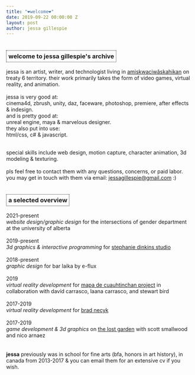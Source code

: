 ```yaml
---
title: "❤welcome❤"
date: 2019-09-22 00:00:00 Z
layout: post
author: jessa gillespie
---
```


<body>
<p>
<h3 style="background:white; border:1.5px dotted#000000; text-align: center; text-decoration: none; display: inline-block; padding: 5px 5px;"> <strong>welcome to jessa gillespie's archive</strong> </h3>
<br>
jessa is an artist, writer, and technologist living in <a href="https://native-land.ca/">amiskwaciwâskahikan</a> on treaty 6 territory.
their work primarily takes the form of video games, virtual reality, and animation.
<!-- they love <a href="https://www.reddit.com/r/TombRaider/comments/d6pxi1/my_tomb_raider_collection/">tomb raider</a>, would prefer voluntary association, & <a href="https://thenewinquiry.com/carceral-capitalism/">hates cops</a>. -->
<br>
<br>
jessa is very good at:<br>
cinema4d, zbrush, unity, daz, faceware, photoshop, premiere, after effects & indesign.<br>
and is pretty good at:<br>
unreal engine, maya & marvelous designer.<br>
they also put into use:<br>
html/css, c# & javascript. <br><br>

special skills include web design, motion capture, character animation, 3d modeling 
& texturing.<br><br>
pls feel free to contact them with any questions, concerns, or paid labor. 
<br>
you may get in touch with them via email: jessagillespie@gmail.com :)
</p>

<p>
<h3 style="background:white; border:1.5px dotted#000000; text-align: center; text-decoration: none; display: inline-block; padding: 5px 5px;"> <strong>a selected overview</strong> </h3>
<br>
2021-present<br>
<i>website design/graphic design</i> for the intersections of gender department at the university of alberta
	<br>
	<br>
2019-present <br>
<i>3d graphics & interactive programming</i> for <a href= "https://www.stephaniedinkins.com/ntoo.html">stephanie dinkins studio</a>
	<br>
	<br>
2018-present<br>
<i>graphic design</i> for bar laika by e-flux
	<br>
	<br>
2019<br>
<i>virtual reality development</i> for <a href="https://unmpress.com/books/cave-city-and-eagles-nest/9780826342836">mapa de cuauhtinchan project</a> in collaboration with davíd carrasco, laana carrasco, and stewart bird  
	<br>
	<br>
2017-2019<br>
<i>virtual reality development</i> for <a href="https://www.bradnecyk.com/">brad necyk</a>
	<br>
	<br>
2017-2019<br>
<i>game development & 3d graphics</i> on <a href="http://www.audiogameslab.ca/">the lost garden</a> with scott smallwood and nico arnaez
	<br>
	<br>
	<br>
<b>jessa</b> previously was in school for fine arts (bfa, honors in art history), in canada from 2013-2017 & you can email them for an extensive cv if you wish.
</p>
</body>




